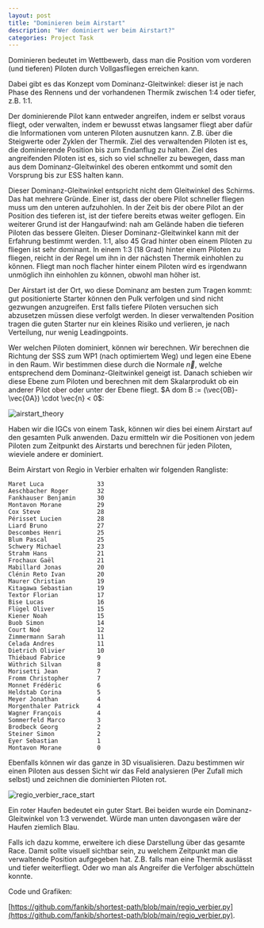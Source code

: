 ```yaml
---
layout: post
title: "Dominieren beim Airstart"
description: "Wer dominiert wer beim Airstart?"
categories: Project Task
---
```


Dominieren bedeutet im Wettbewerb, dass man die Position vom vorderen (und tieferen) Piloten durch Vollgasfliegen erreichen kann.

Dabei gibt es das Konzept vom Dominanz-Gleitwinkel: dieser ist je nach Phase des Rennens und der vorhandenen Thermik zwischen 1:4 oder tiefer, z.B. 1:1.

Der dominierende Pilot kann entweder angreifen, indem er selbst voraus fliegt, oder verwalten, indem er bewusst etwas langsamer fliegt aber dafür die Informationen vom unteren Piloten ausnutzen kann. Z.B. über die Steigwerte oder Zyklen der Thermik. Ziel des verwaltenden Piloten ist es, die dominierende Position bis zum Endanflug zu halten. Ziel des angreifenden Piloten ist es, sich so viel schneller zu bewegen, dass man aus dem Dominanz-Gleitwinkel des oberen entkommt und somit den Vorsprung bis zur ESS halten kann.

Dieser Dominanz-Gleitwinkel entspricht nicht dem Gleitwinkel des Schirms. Das hat mehrere Gründe. Einer ist, dass der obere Pilot schneller fliegen muss um den unteren aufzuhohlen. In der Zeit bis der obere Pilot an der Position des tieferen ist, ist der tiefere bereits etwas weiter geflogen. Ein weiterer Grund ist der Hangaufwind: nah am Gelände haben die tieferen Piloten das bessere Gleiten. Dieser Dominanz-Gleitwinkel kann mit der Erfahrung bestimmt werden. 1:1, also 45 Grad hinter oben einem Piloten zu fliegen ist sehr dominant. In einem 1:3 (18 Grad) hinter einem Piloten zu fliegen, reicht in der Regel um ihn in der nächsten Thermik einhohlen zu können. Fliegt man noch flacher hinter einem Piloten wird es irgendwann unmöglich ihn einhohlen zu können, obwohl man höher ist.

Der Airstart ist der Ort, wo diese Dominanz am besten zum Tragen kommt: gut positionierte Starter können den Pulk verfolgen und sind nicht gezwungen anzugreifen. Erst falls tiefere Piloten versuchen sich abzusetzen müssen diese verfolgt werden. In dieser verwaltenden Position tragen die guten Starter nur ein kleines Risiko und verlieren, je nach Verteilung, nur wenig Leadingpoints.

Wer welchen Piloten dominiert, können wir berechnen.
Wir berechnen die Richtung der SSS zum WP1 (nach optimiertem Weg) und legen eine Ebene in den Raum. Wir bestimmen diese durch die Normale $\vec{n}$, welche entsprechend dem Dominanz-Gleitwinkel geneigt ist. Danach schieben wir diese Ebene zum Piloten und berechnen mit dem Skalarprodukt ob ein anderer Pilot ober oder unter der Ebene fliegt. $A dom B := (\vec{0B}-\vec{0A}) \cdot \vec{n} < 0$:

![airstart_theory](../../../../img/airstart/theory.jpg)

Haben wir die IGCs von einem Task, können wir dies bei einem Airstart auf den gesamten Pulk anwenden. Dazu ermitteln wir die Positionen von jedem Piloten zum Zeitpunkt des Airstarts und berechnen für jeden Piloten, wieviele andere er dominiert.

Beim Airstart von Regio in Verbier erhalten wir folgenden Rangliste:

```
Maret Luca               33
Aeschbacher Roger        32
Fankhauser Benjamin      30
Montavon Morane          29
Cox Steve                28
Périsset Lucien          28
Liard Bruno              27
Descombes Henri          25
Blum Pascal              25
Schwery Michael          23
Strahm Hans              21
Frochaux Gaël            21
Mabillard Jonas          20
Clénin Reto Ivan         20
Maurer Christian         19
Kitagawa Sebastian       19
Textor Florian           17
Bise Lucas               16
Flügel Oliver            15
Kiener Noah              15
Buob Simon               14
Court Noé                12
Zimmermann Sarah         11
Celada Andres            11
Dietrich Olivier         10
Thiébaud Fabrice         9
Wüthrich Silvan          8
Morisetti Jean           7
Fromm Christopher        7
Monnet Frédéric          6
Heldstab Corina          5
Meyer Jonathan           4
Morgenthaler Patrick     4
Wagner François          4
Sommerfeld Marco         3
Brodbeck Georg           2
Steiner Simon            2
Eyer Sebastian           1
Montavon Morane          0
```

Ebenfalls können wir das ganze in 3D visualisieren. Dazu bestimmen wir einen Piloten aus dessen Sicht wir das Feld analysieren (Per Zufall mich selbst) und zeichnen die dominierten Piloten rot.

![regio_verbier_race_start](../../../../img/airstart/regio_verbier_race_start.jpg)

Ein roter Haufen bedeutet ein guter Start. Bei beiden wurde ein Dominanz-Gleitwinkel von 1:3 verwendet. Würde man unten davongasen wäre der Haufen ziemlich Blau.

Falls ich dazu komme, erweitere ich diese Darstellung über das gesamte Race. Damit sollte visuell sichtbar sein, zu welchem Zeitpunkt man die verwaltende Position aufgegeben hat. Z.B. falls man eine Thermik auslässt und tiefer weiterfliegt. Oder wo man als Angreifer die Verfolger abschütteln konnte.

Code und Grafiken:

[https://github.com/fankib/shortest-path/blob/main/regio_verbier.py](https://github.com/fankib/shortest-path/blob/main/regio_verbier.py).

